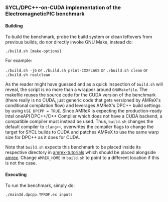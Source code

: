 ### SYCL/DPC++-on-CUDA implementation of the ElectromagneticPIC benchmark

#### Building

To build the benchmark, probe the build system or clean leftovers from previous
builds, do _not_ directly invoke GNU Make, instead do:

`./build.sh [make-options]`

For example:

`./build.sh -j6` or
`./build.sh print-CXXFLAGS` or
`./build.sh clean` or
`./build.sh realclean`

As the reader might have guessed and as a quick inspection of `build.sh` will
reveal, the script is no more than a wrapper around `GNUMakefile`.
The makefile reuses the source code for the CUDA version of the benchmark
(there really is no CUDA, just generic code that gets versioned by AMReX's
conditional compilation flow) and leverages AMReX's DPC++ build settings by
using `USE_DPCPP = TRUE`.
Since AMReX is expecting the production-ready Intel oneAPI DPC++/C++ Compiler
which does not have a CUDA backend, a compatible compiler must instead be used.
Thus, `build.sh` changes the default compiler to `clang++`, overwrites
the compiler flags to change the target for SYCL builds to CUDA and
patches AMReX to use the same warp size for DPC++ as it does for CUDA.

Note that `build.sh` expects this benchmark to be placed inside its respective
directory in [amrex-tutorials](https://github.com/AMReX-Codes/amrex-tutorials)
which should be placed alongside [amrex](https://github.com/AMReX-Codes/amrex).
Change `AMREX_HOME` in `build.sh` to point to a different location if this is
not the case.

#### Executing

To run the benchmark, simply do:

`./main3d.dpcpp.TPROF.ex inputs`